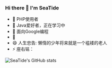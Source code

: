 ### Hi there 👋 I'm SeaTide

- 🔭 PHP使用者
- 🌱 Java爱好者，正在学习中
- 👯 面向Google编程
- 🤔 
- 😄 人生忠告: 懒惰的少年将来就是一个褴褛的老人
- ⚡ 座右铭：

![SeaTide's GitHub stats](https://github-readme-stats.vercel.app/api?username=SeaTide0103&show_icons=true&theme=cobalt)  

<!--
[![Top Langs](https://github-readme-stats.vercel.app/api/top-langs/?username=SeaTide0103&layout=compact)](https://github.com/anuraghazra/github-readme-stats)
!-->
